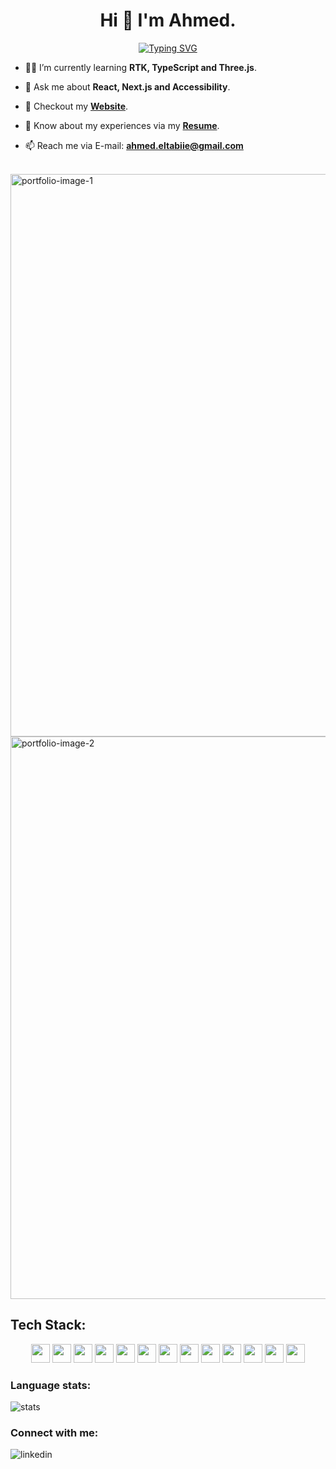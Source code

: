 <h1 align="center">Hi 👋 I'm Ahmed.</h1>

<div align="center">
  
[![Typing SVG](https://readme-typing-svg.demolab.com?font=Orbitron&weight=600&size=24&duration=5000&pause=500&color=F7D433&center=true&vCenter=true&width=435&lines=Front-End+Developer+%F0%9F%92%BB)](https://git.io/typing-svg)
  
</div>

- 👨‍💻 I’m currently learning **RTK, TypeScript and Three.js**.

- 💬 Ask me about **React, Next.js and Accessibility**.

- 🔭 Checkout my <a href="https://eltab3e.github.io/Portfolio/" target="_blank">**Website**</a>.

- 📄 Know about my experiences via my <a href="https://drive.google.com/file/d/1QQZIG3G0yR1Qs7m_sFg6O9BWjvJYiKZ_/view" target="_blank">**Resume**</a>.
  
- 📫 Reach me via E-mail: **ahmed.eltabiie@gmail.com**
  
<br/>

<div align="left">
  <img src="https://drive.google.com/uc?id=1kPsi-5WLkuF3LLWEY8E3U13p3kWIqnjT" alt="portfolio-image-1" width="900">
  <img src="https://drive.google.com/uc?id=1WFZFvmxniWL2qansViXwR139BHy1P7m-" alt="portfolio-image-2" width="900">
</div>

<h2 align="left">Tech Stack:</h2>
<p align="center">
  <img src="https://img.shields.io/badge/-HTML-E34F26?logo=html5&logoColor=white" height="30" />
  <img src="https://img.shields.io/badge/-CSS-1572B6?logo=css3&logoColor=white" height="30" />
  <img src="https://img.shields.io/badge/-JavaScript-F7DF1E?logo=javascript&logoColor=black" height="30" />
  <img src="https://img.shields.io/badge/-TypeScript-007ACC?logo=typescript&logoColor=black" height="30" />
  <img src="https://img.shields.io/badge/-React-61DAFB?logo=react&logoColor=black" height="30" />
  <img src="https://img.shields.io/badge/-Next.js-000000?logo=next.js&logoColor=white" height="30" />
  <img src="https://img.shields.io/badge/-React_Query-FF4154?logo=react-query&logoColor=black" height="30" />
  <img src="https://img.shields.io/badge/-Redux_Toolkit-646CFF?logo=redux&logoColor=white" height="30" />
  <img src="https://img.shields.io/badge/-Styled_Components-DB7093?logo=styled-components&logoColor=white" height="30" />
  <img src="https://img.shields.io/badge/-Tailwind_CSS-38B2AC?logo=tailwind-css&logoColor=white" height="30" />
  <img src="https://img.shields.io/badge/-Sass-CC6699?logo=sass&logoColor=white" height="30" />
  <img src="https://img.shields.io/badge/-Vite-646CFF?logo=vite&logoColor=black" height="30" />
  <img src="https://img.shields.io/badge/-Three.js-000000?logo=three.js&logoColor=white" height="30" />
</p>

<h3 align="left">Language stats:</h3>
<p align="left">
  <img align="center" src="https://github-readme-stats.vercel.app/api/top-langs?username=eltab3e&show_icons=true&theme=dark&title_color=ffffff&locale=en&layout=compact" alt="stats" />
</p>

<h3 align="left">Connect with me:</h3>
  <a align="left" href="https://www.linkedin.com/in/aeltabie/" target="_blank">
    <img align="left" src="https://img.icons8.com/fluent/48/linkedin.png" alt="linkedin"/>
  </a>
